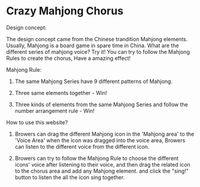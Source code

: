 # Crazy Mahjong Chorus

Design concept: 

The design concept came from the Chinese trandition Mahjong elements. Usually, Mahjong is a board game in 
spare time in China. 
What are the different series of mahjong voice? Try it!
You can try to follow the Mahjong Rules to create the chorus, Have a amazing effect!

Mahjong Rule:

1. The same Mahjong Series have 9 different patterns of Mahjong.

2. Three same elements together - Win!

3. Three kinds of elements from the same Mahjong Series and follow the number arrangement rule - Win!




How to use this website?

1. Browers can drag the different Mahjong icon in the 'Mahjong area' to the 'Voice Area' when the icon was dragged into the voice area, Browers can listen to the different voice from the different icon.

2. Browers can try to follow the Mahjong Rule to choose the different icons' voice after listening to their voice, and then drag the related icon to the chorus area and add any Mahjong element. and click the "sing!" button to listen the all the icon sing together.